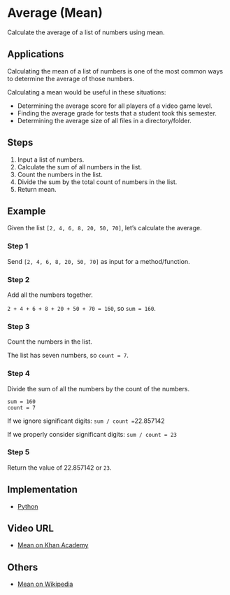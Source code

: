 Average (Mean)
==============

Calculate the average of a list of numbers using mean.

Applications
------------

Calculating the mean of a list of numbers is one of the most common ways to determine the average of those numbers.

Calculating a mean would be useful in these situations:

-   Determining the average score for all players of a video game level.
-   Finding the average grade for tests that a student took this semester.
-   Determining the average size of all files in a directory/folder.

Steps
-----

1.  Input a list of numbers.
2.  Calculate the sum of all numbers in the list.
3.  Count the numbers in the list.
4.  Divide the sum by the total count of numbers in the list.
5.  Return mean.

Example
-------

Given the list `[2, 4, 6, 8, 20, 50, 70]`, let’s calculate the average.

### Step 1

Send `[2, 4, 6, 8, 20, 50, 70]` as input for a method/function.

### Step 2

Add all the numbers together.

`2 + 4 + 6 + 8 + 20 + 50 + 70 = 160`, so `sum = 160`.

### Step 3

Count the numbers in the list.

The list has seven numbers, so `count = 7`.

### Step 4

Divide the sum of all the numbers by the count of the numbers.

    sum = 160
    count = 7

If we ignore significant digits: `sum / count =`22.<span class="underline">857142</span>

If we properly consider significant digits: `sum / count = 23`

### Step 5

Return the value of 22.<span class="underline">857142</span> or `23`.

Implementation
--------------

-   [Python](https://github.com/TheAlgorithms/Python/blob/master/maths/average_mean.py)

Video URL
---------

-   [Mean on Khan Academy](https://www.khanacademy.org/math/ap-statistics/summarizing-quantitative-data-ap/measuring-center-quantitative/v/mean-median-and-mode)

Others
------

-   [Mean on Wikipedia](https://en.wikipedia.org/wiki/Mean)
